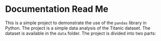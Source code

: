 # Documentation Read Me

This is a simple project to demonstrate the use of the `pandas` library in Python. The project is a simple data analysis of the Titanic dataset. The dataset is available in the `data` folder. The project is divided into two parts:

